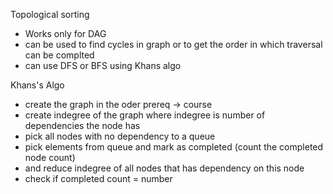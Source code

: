



Topological sorting

- Works only for DAG
- can be used to find cycles in graph or to get the order in which traversal can be complted
- can use DFS or BFS using Khans algo

Khans's Algo

- create the graph in the oder prereq -> course
- create indegree of the graph where indegree is number of dependencies the node has
- pick all nodes with no dependency to a queue
- pick elements from queue and mark as completed (count the completed node count)
- and reduce indegree of all nodes that has dependency on this node
- check if completed count = number
